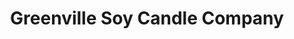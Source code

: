 ---
title: "Greenville Soy Candle Company"
url: /greenville/greenville-soy-candle-company/
shop: Andenken
---